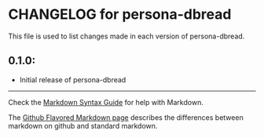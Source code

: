 # CHANGELOG for persona-dbread

This file is used to list changes made in each version of persona-dbread.

## 0.1.0:

* Initial release of persona-dbread

- - -
Check the [Markdown Syntax Guide](http://daringfireball.net/projects/markdown/syntax) for help with Markdown.

The [Github Flavored Markdown page](http://github.github.com/github-flavored-markdown/) describes the differences between markdown on github and standard markdown.
